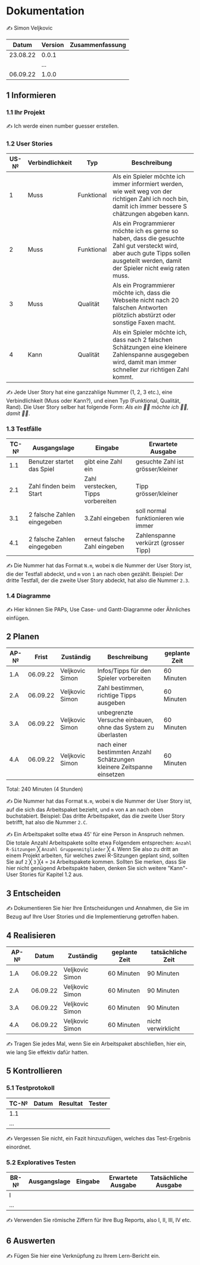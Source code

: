 # Dokumentation

✍️ Simon Veljkovic

| Datum | Version | Zusammenfassung                                              |
| ----- | ------- | ------------------------------------------------------------ |
|23.08.22      | 0.0.1   |   |
|       | ...     |                                                              |
|06.09.22       | 1.0.0   |                                                              |

## 1 Informieren

### 1.1 Ihr Projekt

✍️ Ich werde einen number guesser erstellen.

### 1.2 User Stories

| US-№ | Verbindlichkeit | Typ  | Beschreibung                       |
| ---- | --------------- | ---- | ---------------------------------- |
| 1    | Muss                |Funktional| Als ein Spieler möchte ich immer informiert werden, wie weit weg von der richtigen Zahl ich noch bin, damit ich immer bessere S chätzungen abgeben kann.|
| 2    | Muss                |Funktional|  Als ein Programmierer möchte ich es gerne so haben, dass die gesuchte Zahl gut versteckt wird, aber auch gute Tipps sollen ausgeteilt werden, damit der Spieler nicht ewig raten muss.                                   |
| 3    | Muss                |Qualität| Als ein Programmierer möchte ich, dass die Webseite nicht nach 20 falschen Antworten plötzlich abstürzt oder sonstige Faxen macht.
| 4    | Kann               |Qualität| Als ein Spieler möchte ich, dass nach 2 falschen Schätzungen eine kleinere Zahlenspanne ausgegeben wird, damit man immer schneller zur richtigen Zahl kommt.             
✍️ Jede User Story hat eine ganzzahlige Nummer (1, 2, 3 etc.), eine Verbindlichkeit (Muss oder Kann?), und einen Typ (Funktional, Qualität, Rand). Die User Story selber hat folgende Form: *Als ein 🤷‍♂️ möchte ich 🤷‍♂️, damit 🤷‍♂️*.

### 1.3 Testfälle

| TC-№ | Ausgangslage | Eingabe | Erwartete Ausgabe |
| ---- | ------------ | ------- | ----------------- |
| 1.1  | Benutzer startet das Spiel | gibt eine Zahl ein | gesuchte Zahl ist grösser/kleiner |
| 2.1  | Zahl finden beim Start | Zahl verstecken, Tipps vorbereiten | Tipp grösser/kleiner |                   
| 3.1  | 2 falsche Zahlen eingegeben | 3.Zahl eingeben | soll normal funktionieren wie immer |
| 4.1  | 2 falsche Zahlen eingegeben | erneut falsche Zahl eingeben | Zahlenspanne verkürzt (grosser Tipp) |
✍️ Die Nummer hat das Format `N.m`, wobei `N` die Nummer der User Story ist, die der Testfall abdeckt, und `m` von `1` an nach oben gezählt. Beispiel: Der dritte Testfall, der die zweite User Story abdeckt, hat also die Nummer `2.3`.

### 1.4 Diagramme

✍️ Hier können Sie PAPs, Use Case- und Gantt-Diagramme oder Ähnliches einfügen.

## 2 Planen

| AP-№ | Frist | Zuständig | Beschreibung | geplante Zeit |
| ---- | ----- | --------- | ------------ | ------------- |
| 1.A  | 06.09.22 | Veljkovic Simon | Infos/Tipps für den Spieler vorbereiten | 60 Minuten |
| 2.A  | 06.09.22 | Veljkovic Simon | Zahl bestimmen, richtige Tipps ausgeben | 60 Minuten |              
| 3.A  | 06.09.22 | Veljkovic Simon | unbegrenzte Versuche einbauen, ohne das System zu überlasten | 60 Minuten |
| 4.A  | 06.09.22 | Veljkovic Simon | nach einer bestimmten Anzahl Schätzungen kleinere Zeitspanne einsetzen | 60 Minuten |
Total: 240 Minuten (4 Stunden)

✍️ Die Nummer hat das Format `N.m`, wobei `N` die Nummer der User Story ist, auf die sich das Arbeitspaket bezieht, und `m` von `A` an nach oben buchstabiert. Beispiel: Das dritte Arbeitspaket, das die zweite User Story betrifft, hat also die Nummer `2.C`.

✍️ Ein Arbeitspaket sollte etwa 45' für eine Person in Anspruch nehmen. Die totale Anzahl Arbeitspakete sollte etwa Folgendem entsprechen: `Anzahl R-Sitzungen` ╳ `Anzahl Gruppenmitglieder` ╳ `4`. Wenn Sie also zu dritt an einem Projekt arbeiten, für welches zwei R-Sitzungen geplant sind, sollten Sie auf `2` ╳ `3` ╳`4` = `24` Arbeitspakete kommen. Sollten Sie merken, dass Sie hier nicht genügend Arbeitspakte haben, denken Sie sich weitere "Kann"-User Stories für Kapitel 1.2 aus.

## 3 Entscheiden

✍️ Dokumentieren Sie hier Ihre Entscheidungen und Annahmen, die Sie im Bezug auf Ihre User Stories und die Implementierung getroffen haben.

## 4 Realisieren

| AP-№ | Datum | Zuständig | geplante Zeit | tatsächliche Zeit |
| ---- | ----- | --------- | ------------- | ----------------- |
| 1.A  | 06.09.22      |Veljkovic Simon           |60 Minuten               |90 Minuten                   |
| 2.A | 06.09.22       |Veljkovic Simon           |60 Minuten               |90 Minuten                   |
| 3.A | 06.09.22       |Veljkovic Simon           |60 Minuten               |90 Minuten                   |
| 4.A | 06.09.22       |Veljkovic Simon           |60 Minuten               |nicht verwirklicht

✍️ Tragen Sie jedes Mal, wenn Sie ein Arbeitspaket abschließen, hier ein, wie lang Sie effektiv dafür hatten.

## 5 Kontrollieren

### 5.1 Testprotokoll

| TC-№ | Datum | Resultat | Tester |
| ---- | ----- | -------- | ------ |
| 1.1  |       |          |        |
| ...  |       |          |        |

✍️ Vergessen Sie nicht, ein Fazit hinzuzufügen, welches das Test-Ergebnis einordnet.

### 5.2 Exploratives Testen

| BR-№ | Ausgangslage | Eingabe | Erwartete Ausgabe | Tatsächliche Ausgabe |
| ---- | ------------ | ------- | ----------------- | -------------------- |
| I    |              |         |                   |                      |
| ...  |              |         |                   |                      |

✍️ Verwenden Sie römische Ziffern für Ihre Bug Reports, also I, II, III, IV etc.

## 6 Auswerten

✍️ Fügen Sie hier eine Verknüpfung zu Ihrem Lern-Bericht ein.
